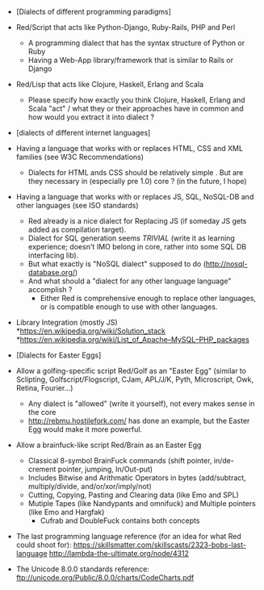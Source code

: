 * [Dialects of different programming paradigms]
* Red/Script that acts like Python-Django, Ruby-Rails, PHP and Perl
    * A programming dialect that has the syntax structure of Python or Ruby
    * Having a Web-App library/framework that is similar to Rails or Django
* Red/Lisp that acts like Clojure, Haskell, Erlang and Scala
    * Please specify how exactly you think Clojure, Haskell, Erlang and Scala "act" / what they or their approaches have in common and how would you extract it into dialect ?
* [dialects of different internet languages]
* Having a language that works with or replaces HTML, CSS and XML families (see W3C Recommendations)
    * Dialects for HTML ands CSS should be relatively simple . But are they necessary in (especially pre 1.0) core ? (in the future, I hope)
* Having a language that works with or replaces JS, SQL, NoSQL-DB and other languages (see ISO standards) 
    * Red already is a nice dialect for Replacing JS (if someday JS gets added as compilation target).
    * Dialect for SQL generation seems _TRIVIAL_ (write it as learning experience; doesn't IMO belong in core, rather into some SQL DB interfacing lib).
    * But what exactly is "NoSQL dialect" supposed to do (http://nosql-database.org/)
    * And what should a "dialect for any other language language" accomplish ?
        * Either Red is comprehensive enough to replace other languages, or is compatible enough to use with other languages.
* Library Integration (mostly JS)
    *https://en.wikipedia.org/wiki/Solution_stack
    *https://en.wikipedia.org/wiki/List_of_Apache–MySQL–PHP_packages

* [Dialects for Easter Eggs]
* Allow a golfing-specific script Red/Golf as an "Easter Egg" (similar to Sclipting, Golfscript/Flogscript, CJam, APL/J/K, Pyth, Microscript, Owk, Retina, Fourier...)
    * Any dialect is "allowed" (write it yourself), not every makes sense in the core
    * http://rebmu.hostilefork.com/ has done an example, but the Easter Egg would make it more powerful.
* Allow a brainfuck-like script Red/Brain as an Easter Egg
    * Classical 8-symbol BrainFuck commands (shift pointer, in/de-crement pointer, jumping, In/Out-put)
    * Includes Bitwise and Arithmatic Operators in bytes (add/subtract, multiply/divide, and/or/xor/imply/not)
    * Cutting, Copying, Pasting and Clearing data (like Emo and SPL)
    * Mutiple Tapes (like Nandypants and omnifuck) and  Multiple pointers (like Emo and Hargfak)
        * Cufrab and DoubleFuck contains both concepts

* The last programming language reference (for an idea for what Red could shoot for): https://skillsmatter.com/skillscasts/2323-bobs-last-language http://lambda-the-ultimate.org/node/4312
* The Unicode 8.0.0 standards reference: ftp://unicode.org/Public/8.0.0/charts/CodeCharts.pdf